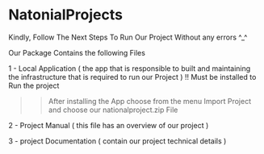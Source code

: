 # NatonialProjects
Kindly, Follow The Next Steps To Run Our Project  Without any errors ^_^

Our Package  Contains the following Files 

1 - Local Application ( the app that is responsible to built and maintaining the infrastructure that is required to run our Project ) !! Must be installed to Run the project 
  >> After installing the App choose from the menu Import Project and choose our nationalproject.zip File 


2 - Project Manual ( this file has an overview of our project )


3 - project Documentation ( contain our project technical details )
